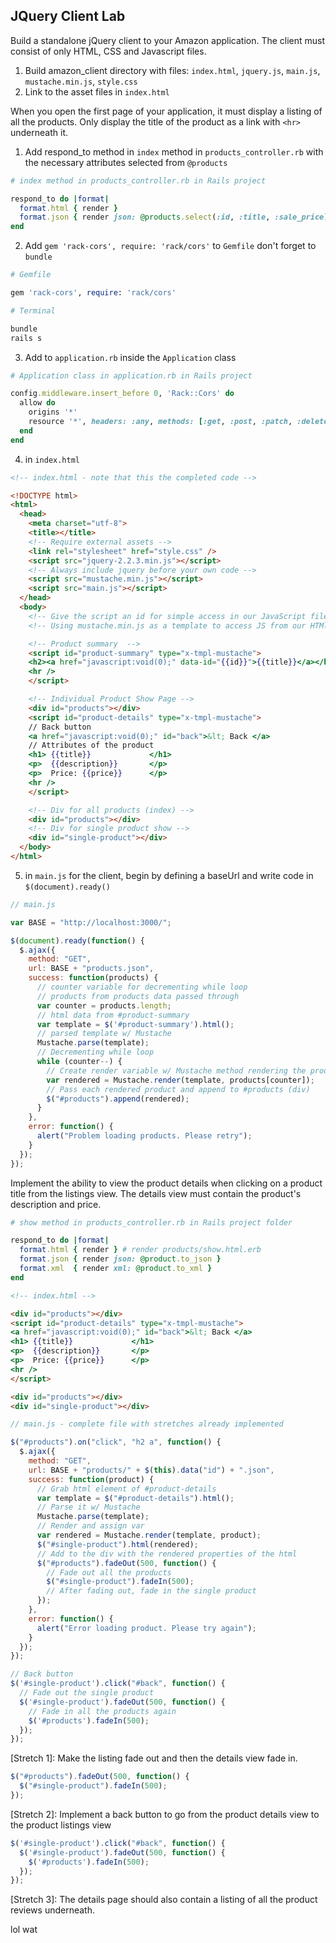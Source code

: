 ## JQuery Client Lab

Build a standalone jQuery client to your Amazon application. The client must consist of only HTML, CSS and Javascript files.

1. Build amazon_client directory with files: `index.html`, `jquery.js`, `main.js`, `mustache.min.js`, `style.css`
2. Link to the asset files in `index.html`

When you open the first page of your application, it must display a listing of all the products. Only display the title of the product as a link with `<hr>` underneath it.

1. Add respond_to method in `index` method in `products_controller.rb` with the necessary attributes selected from `@products`

```ruby
# index method in products_controller.rb in Rails project

respond_to do |format|
  format.html { render }
  format.json { render json: @products.select(:id, :title, :sale_price) }
end
```

2. Add `gem 'rack-cors', require: 'rack/cors'` to `Gemfile` don't forget to `bundle`

```ruby
# Gemfile

gem 'rack-cors', require: 'rack/cors'
```

```bash
# Terminal

bundle
rails s
```
3. Add to `application.rb` inside the `Application` class

```ruby
# Application class in application.rb in Rails project

config.middleware.insert_before 0, 'Rack::Cors' do
  allow do
    origins '*'
    resource '*', headers: :any, methods: [:get, :post, :patch, :delete]
  end
end
```

4. in `index.html`

```html
<!-- index.html - note that this the completed code -->

<!DOCTYPE html>
<html>
  <head>
    <meta charset="utf-8">
    <title></title>
    <!-- Require external assets -->
    <link rel="stylesheet" href="style.css" />
    <script src="jquery-2.2.3.min.js"></script>
    <!-- Always include jquery before your own code -->
    <script src="mustache.min.js"></script>
    <script src="main.js"></script>
  </head>
  <body>
    <!-- Give the script an id for simple access in our JavaScript file -->
    <!-- Using mustache.min.js as a template to access JS from our HTMl -->

    <!-- Product summary  -->
    <script id="product-summary" type="x-tmpl-mustache">
    <h2><a href="javascript:void(0);" data-id="{{id}}">{{title}}</a></h2>
    <hr />
    </script>

    <!-- Individual Product Show Page -->
    <div id="products"></div>
    <script id="product-details" type="x-tmpl-mustache">
    // Back button
    <a href="javascript:void(0);" id="back">&lt; Back </a>
    // Attributes of the product
    <h1> {{title}}             </h1>
    <p>  {{description}}       </p>
    <p>  Price: {{price}}      </p>
    <hr />
    </script>

    <!-- Div for all products (index) -->
    <div id="products"></div>
    <!-- Div for single product show -->
    <div id="single-product"></div>
  </body>
</html>

```

5. in `main.js` for the client, begin by defining a baseUrl and write code in `$(document).ready()`

```js
// main.js

var BASE = "http://localhost:3000/";

$(document).ready(function() {
  $.ajax({
    method: "GET",
    url: BASE + "products.json",
    success: function(products) {
      // counter variable for decrementing while loop
      // products from products data passed through
      var counter = products.length;
      // html data from #product-summary
      var template = $('#product-summary').html();
      // parsed template w/ Mustache
      Mustache.parse(template);
      // Decrementing while loop
      while (counter--) {
        // Create render variable w/ Mustache method rendering the products
        var rendered = Mustache.render(template, products[counter]);
        // Pass each rendered product and append to #products (div)
        $("#products").append(rendered);
      }
    },
    error: function() {
      alert("Problem loading products. Please retry");
    }
  });
});
```

Implement the ability to view the product details when clicking on a product title from the listings view. The details view must contain the product's description and price.

```ruby
# show method in products_controller.rb in Rails project folder

respond_to do |format|
  format.html { render } # render products/show.html.erb
  format.json { render json: @product.to_json }
  format.xml  { render xml: @product.to_xml }
end
```

```html
<!-- index.html -->

<div id="products"></div>
<script id="product-details" type="x-tmpl-mustache">
<a href="javascript:void(0);" id="back">&lt; Back </a>
<h1> {{title}}             </h1>
<p>  {{description}}       </p>
<p>  Price: {{price}}      </p>
<hr />
</script>

<div id="products"></div>
<div id="single-product"></div>
```

```js
// main.js - complete file with stretches already implemented

$("#products").on("click", "h2 a", function() {
  $.ajax({
    method: "GET",
    url: BASE + "products/" + $(this).data("id") + ".json",
    success: function(product) {
      // Grab html element of #product-details
      var template = $("#product-details").html();
      // Parse it w/ Mustache
      Mustache.parse(template);
      // Render and assign var
      var rendered = Mustache.render(template, product);
      $("#single-product").html(rendered);
      // Add to the div with the rendered properties of the html
      $("#products").fadeOut(500, function() {
        // Fade out all the products
        $("#single-product").fadeIn(500);
        // After fading out, fade in the single product
      });
    },
    error: function() {
      alert("Error loading product. Please try again");
    }
  });
});

// Back button
$('#single-product').click("#back", function() {
  // Fade out the single product
  $('#single-product').fadeOut(500, function() {
    // Fade in all the products again
    $('#products').fadeIn(500);
  });
});
```

[Stretch 1]: Make the listing fade out and then the details view fade in.
```js
$("#products").fadeOut(500, function() {
  $("#single-product").fadeIn(500);
});
```
[Stretch 2]: Implement a back button to go from the product details view to the product listings view
```js
$('#single-product').click("#back", function() {
  $('#single-product').fadeOut(500, function() {
    $('#products').fadeIn(500);
  });
});
```

[Stretch 3]: The details page should also contain a listing of all the product reviews underneath.

lol wat
